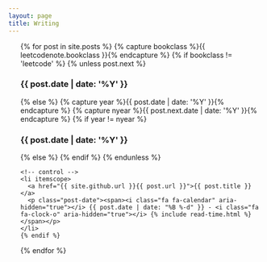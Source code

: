 ```yaml
---
layout: page
title: Writing
---
```

<ul class="posts">
  <!-- based on order by post name -->
  <!-- for example : 2018-10-10 must after 2016-10-10 -->
  {% for post in site.posts %}
    <!-- control show year -->
    {% capture bookclass %}{{ leetcodenote.bookclass }}{% endcapture %}
    {% if bookclass != 'leetcode' %}
    {% unless post.next %}
      <h3>{{ post.date | date: '%Y' }}</h3>
    {% else %}
      {% capture year %}{{ post.date | date: '%Y' }}{% endcapture %}
      {% capture nyear %}{{ post.next.date | date: '%Y' }}{% endcapture %}
      {% if year != nyear %}
        <h3>{{ post.date | date: '%Y' }}</h3>
        {% else %}
      {% endif %}
    {% endunless %}

    <!-- control -->
    <li itemscope>
      <a href="{{ site.github.url }}{{ post.url }}">{{ post.title }}</a>
      <p class="post-date"><span><i class="fa fa-calendar" aria-hidden="true"></i> {{ post.date | date: "%B %-d" }} - <i class="fa fa-clock-o" aria-hidden="true"></i> {% include read-time.html %}</span></p>
    </li>
    {% endif %}
  {% endfor %}
</ul>
